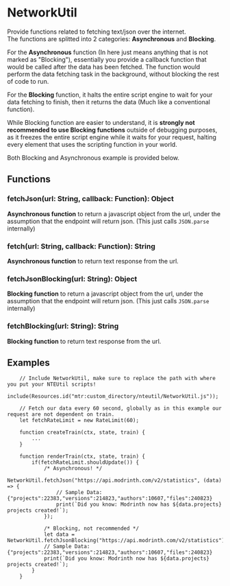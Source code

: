 # NetworkUtil
Provide functions related to fetching text/json over the internet.  
The functions are splitted into 2 categories: **Asynchronous** and **Blocking**.

For the **Asynchronous** function (In here just means anything that is not marked as "Blocking"), essentially you provide a callback function that would be called after the data has been fetched. The function would perform the data fetching task in the background, without blocking the rest of code to run.  

For the **Blocking** function, it halts the entire script engine to wait for your data fetching to finish, then it returns the data (Much like a conventional function).

While Blocking function are easier to understand, it is **strongly not recommended to use Blocking functions** outside of debugging purposes, as it freezes the entire script engine while it waits for your request, halting every element that uses the scripting function in your world.

Both Blocking and Asynchronous example is provided below.

## Functions
### fetchJson(url: String, callback: Function): Object
**Asynchronous function** to return a javascript object from the url, under the assumption that the endpoint will return json. (This just calls `JSON.parse` internally)

### fetch(url: String, callback: Function): String
**Asynchronous function** to return text response from the url.

### fetchJsonBlocking(url: String): Object
**Blocking function** to return a javascript object from the url, under the assumption that the endpoint will return json. (This just calls `JSON.parse` internally)

### fetchBlocking(url: String): String
**Blocking function** to return text response from the url.

## Examples
```
    // Include NetworkUtil, make sure to replace the path with where you put your NTEUtil scripts!
    include(Resources.id("mtr:custom_directory/nteutil/NetworkUtil.js"));
    
    // Fetch our data every 60 second, globally as in this example our request are not dependent on train.
    let fetchRateLimit = new RateLimit(60);
    
    function createTrain(ctx, state, train) {
        ...
    }
    
    function renderTrain(ctx, state, train) {
        if(fetchRateLimit.shouldUpdate()) {
            /* Asynchronous! */
            NetworkUtil.fetchJson("https://api.modrinth.com/v2/statistics", (data) => {
                // Sample Data: {"projects":22383,"versions":214823,"authors":10607,"files":240823}
                print(`Did you know: Modrinth now has ${data.projects} projects created!`);
            });
            
            /* Blocking, not recommended */
            let data = NetworkUtil.fetchJsonBlocking("https://api.modrinth.com/v2/statistics");
            // Sample Data: {"projects":22383,"versions":214823,"authors":10607,"files":240823}
            print(`Did you know: Modrinth now has ${data.projects} projects created!`);
        }
    }
```